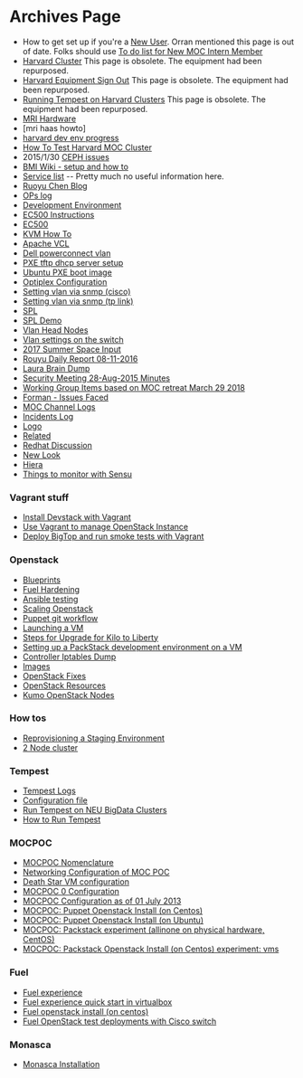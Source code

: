 # Archives Page
* How to get set up if you're a [New User](archives-page/New-User.html).  Orran mentioned this page is out of date. Folks should use [To do list for New MOC Intern Member](how-tos/To-do-list-for-New-MOC-Intern-and-Member.html)
* [Harvard Cluster](archives-page/Harvard-Cluster.html)   This page is obsolete. The equipment had been repurposed.
* [Harvard Equipment Sign Out](archives-page/Harvard-Equipment-Sign-Out.html)  This page is obsolete. The equipment had been repurposed.
* [Running Tempest on Harvard Clusters](archives-page/Running-Tempest-on-Harvard-Clusters.html) This page is obsolete. The equipment had been repurposed.
* [MRI Hardware](archives-page/MRI-Hardware.html)
* [mri haas howto]
* [harvard dev env progress](archives-page/harvard-dev-env-progress.html)
* [How To Test Harvard MOC Cluster](archives-page/How-To-Test-Harvard-Moc-Cluster.html)
* 2015/1/30 [CEPH issues](archives-page/CEPH.html)
* [BMI Wiki - setup and how to](archives-page/BMIInstallation.html)
* [Service list](archives-page/Service-list.html) -- Pretty much no useful information here.
* [Ruoyu Chen Blog](archives-page/Ruoyu-Daily.html)
* [OPs log](archives-page/OPs-log.html)
* [Development Environment](archives-page/Development-Environment.html)   
* [EC500 Instructions](archives-page/EC500-Instructions.html)
* [EC500](archives-page/EC500.html)
* [KVM How To](archives-page/KVM-How-To.html)
* [Apache VCL](archives-page/Apache-VCL.html)
* [Dell powerconnect vlan](archives-page/Dell-powerconnect-vlan.html)
* [PXE tftp dhcp server setup](archives-page/PXE-tftp-dhcp-server-setup.html)
* [Ubuntu PXE boot image](archives-page/Ubuntu-PXE-boot-image.html)
* [Optiplex Configuration](archives-page/Optiplex-Configuration.html)
* [Setting vlan via snmp (cisco)](archives-page/Setting-vlan-via-snmp-(cisco).html)
* [Setting vlan via snmp (tp link)](archives-page/Setting-vlan-via-snmp-(tp-link).html)
* [SPL](archives-page/SPL.html)
* [SPL Demo](archives-page/SPL-Demo.html)
* [Vlan Head Nodes](archives-page/Vlan-Head-Nodes.html)
* [Vlan settings on the switch](archives-page/Vlan-settings-on-the-switch.html)
* [2017 Summer Space Input](archives-page/2017-Summer-space-input.html)
* [Rouyu Daily Report 08-11-2016](archives-page/Ruoyu-Daily-Report-08-11-2016.html)
* [Laura Brain Dump](laura-brain-dump.html)
* [Security Meeting 28-Aug-2015 Minutes](archives-page/Security-Meeting-28-Aug-2015-Minutes.html)
* [Working Group Items based on MOC retreat March 29 2018](archives-page/Working-group-items-based-on-MOC-retreat-March-29-2018.html)
* [Forman - Issues Faced](archives-page/forman-issues-faced.html)
* [MOC Channel Logs](archives-page/MOC-Channel-Logs.html)
* [Incidents Log](archives-page/Incidents-Log.html)
* [Logo](archives-page/logo.html)
* [Related](archives-page/Related.html)
* [Redhat Discussion](archives-page/Redhat-discussion.html)
* [New Look](archives-page/newLook.html)
* [Hiera](archives-page/Hiera.html)
* [Things to monitor with Sensu](archives-page/Things-to-monitor-with-Sensu.html)

### Vagrant stuff
* [Install Devstack with Vagrant](archives-page/Install-Devstack-with-Vagrant.html)
* [Use Vagrant to manage OpenStack Instance](archives-page/Use-Vagrant-to-manage-OpenStack-Instance.html)
* [Deploy BigTop and run smoke tests with Vagrant](archives-page/Deploy-Bigtop-and-run-smoke-tests-with-Vagrant.html)

### Openstack
* [Blueprints](archives-page/Blueprints.html)
* [Fuel Hardening](archives-page/Fuel-Hardening.html)
* [Ansible testing](archives-page/Ansible-testing.html)
* [Scaling Openstack](archives-page/Scaling-Openstack.html)
* [Puppet git workflow](archives-page/Puppet-git-workflow.html)
* [Launching a VM](archives-page/Launching-a-VM-DEPRECATED.html)
* [Steps for Upgrade for Kilo to Liberty](archives-page/Steps-for-upgrade-from-Kilo-to-Liberty.html)
* [Setting up a PackStack development environment on a VM](archives-page/Setting-up-a-PackStack-development-environment-on-a-VM.html)
* [Controller Iptables Dump](archives-page/controller-iptables-dump.html)
* [Images](archives-page/Images.html)
* [OpenStack Fixes](archives-page/Openstack-fixes.html)
* [OpenStack Resources](archives-page/OpenStack-resources.html)
* [Kumo OpenStack Nodes](archives-page/Kumo-OpenStack-notes.html)

### How tos
* [Reprovisioning a Staging Environment](archives-page/Reprovisioning-a-Staging-Environment.html)
* [2 Node cluster](archives-page/2-Node-cluster.html)

### Tempest
* [Tempest Logs](archives-page/Tempest-Logs.html)
* [Configuration file](archives-page/Configuration-file.html)
* [Run Tempest on NEU BigData Clusters](archives-page/Run-Tempest-on-NEU-BigData-Clusters.html)
* [How to Run Tempest](archives-page/How-to-Run-Tempest.html)

### MOCPOC
* [MOCPOC Nomenclature](archives-page/MOCPOC-Nomenclature.html)
* [Networking Configuration of MOC POC](archives-page/Networking-Configuration-of-MOC-POC.html)
* [Death Star VM configuration](archives-page/Death-Star-VM-configuration.html)
* [MOCPOC 0 Configuration](archives-page/MOCPOC-0-Configuration.html)
* [MOCPOC Configuration as of 01 July 2013](archives-page/MOCPOC-Configuration-as-of-01-July-2013.html)
* [MOCPOC: Puppet Openstack Install (on Centos)](archives-page/MOCPOC-Puppet-Openstack-Install-(on-Centos).html)
* [MOCPOC: Puppet Openstack Install (on Ubuntu)](archives-page/MOCPOC-Puppet-Openstack-Install-(on-Ubuntu).html)
* [MOCPOC: Packstack experiment (allinone on physical hardware, CentOS)](archives-page/MOCPOC-Packstack-experiment-(allinone-on-physical-hardware,-CentOS).html)
* [MOCPOC: Packstack Openstack Install (on Centos) experiment: vms](archives-page/MOCPOC-Packstack-Openstack-Install-(on-Centos)-experiment-vms.html)

### Fuel
* [Fuel experience](archives-page/Fuel-Experience.html)
* [Fuel experience quick start in virtualbox](archives-page/Fuel-experience-quick-start-in-virtualbox.html)
* [Fuel openstack install (on centos)](archives-page/Fuel-openstack-install-(on-centos).html)
* [Fuel OpenStack test deployments with Cisco switch](archives-page/Fuel-OpenStack-test-deployments-with-Cisco-switch.html)

### Monasca
* [Monasca Installation](archives-page/Monasca-Installation.html)
